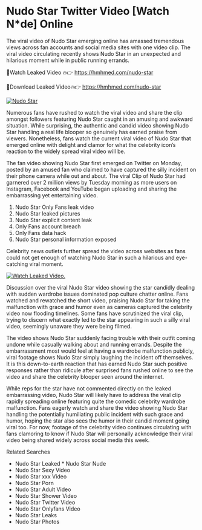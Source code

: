 ﻿# Nudo Star Twitter Video [Watch N*de] Online

The viral video of ﻿Nudo Star emerging online has amassed tremendous views across fan accounts and social media sites with one video clip. The viral video circulating recently shows ﻿Nudo Star in an unexpected and hilarious moment while in public running errands. 

🔴Watch Leaked Video 🔥👉  https://hmhmed.com/nudo-star 

🔴Download Leaked Video🔥👉  https://hmhmed.com/nudo-star 

[![Nudo Star](https://i.imgur.com/dJHk4Zq.gif)](https://hmhmed.com/nudo-star)

Numerous fans have rushed to watch the viral video and share the clip amongst followers featuring ﻿Nudo Star caught in an amusing and awkward situation. While surprising, the authentic and candid video showing ﻿Nudo Star handling a real life blooper so genuinely has earned praise from viewers. Nonetheless, fans watch the current viral video of ﻿Nudo Star that emerged online with delight and clamor for what the celebrity icon’s reaction to the widely spread viral video will be.

The fan video showing ﻿Nudo Star first emerged on Twitter on Monday, posted by an amused fan who claimed to have captured the silly incident on their phone camera while out and about. The viral Clip of ﻿Nudo Star had garnered over 2 million views by Tuesday morning as more users on Instagram, Facebook and YouTube began uploading and sharing the embarrassing yet entertaining video. 

1. ﻿Nudo Star Only Fans leak video
2. ﻿Nudo Star leaked pictures
3. ﻿Nudo Star explicit content leak
4. Only Fans account breach
5. Only Fans data hack
6. ﻿Nudo Star personal information exposed

Celebrity news outlets further spread the video across websites as fans could not get enough of watching ﻿Nudo Star in such a hilarious and eye-catching viral moment. 

[![Watch Leaked Video.](https://miro.medium.com/v2/resize:fit:828/format:webp/1*cilzJN44JGOrTw9NJCrNHA.gif "Watch Leaked Video")](https://hmhmed.com/nudo-star)

Discussion over the viral ﻿Nudo Star video showing the star candidly dealing with sudden wardrobe issues dominated pop culture chatter online. Fans watched and rewatched the short video, praising ﻿Nudo Star for taking the malfunction with grace and humor even as cameras captured the celebrity video now flooding timelines. Some fans have scrutinized the viral clip, trying to discern what exactly led to the star appearing in such a silly viral video, seemingly unaware they were being filmed.

The video shows ﻿Nudo Star suddenly facing trouble with their outfit coming undone while casually walking about and running errands. Despite the embarrassment most would feel at having a wardrobe malfunction publicly, viral footage shows ﻿Nudo Star simply laughing the incident off themselves. It is this down-to-earth reaction that has earned ﻿Nudo Star such positive responses rather than ridicule after surprised fans rushed online to see the video and share the celebrity blooper seen around the internet.  

While reps for the star have not commented directly on the leaked embarrassing video, ﻿Nudo Star will likely have to address the viral clip rapidly spreading online featuring quite the comedic celebrity wardrobe malfunction. Fans eagerly watch and share the video showing ﻿Nudo Star handling the potentially humiliating public incident with such grace and humor, hoping the star also sees the humor in their candid moment going viral too. For now, footage of the celebrity video continues circulating with fans clamoring to know if ﻿Nudo Star will personally acknowledge their viral video being shared widely across social media this week.

Related Searches
* ﻿Nudo Star Leaked
﻿* Nudo Star Nude
* ﻿Nudo Star Sexy Video
* ﻿Nudo Star xxx Video
* ﻿Nudo Star Porn
* ﻿Nudo Star Adult Video
* ﻿Nudo Star Shower Video
* ﻿Nudo Star Twitter Video
* ﻿Nudo Star Onlyfans Video
* ﻿Nudo Star Leaks
* ﻿Nudo Star Photos